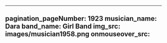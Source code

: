 ------
pagination_pageNumber: 1923
musician_name: Dara
band_name: Girl Band
img_src: images/musician1958.png
onmouseover_src: 
------
